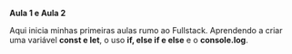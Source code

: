 **Aula 1 e Aula 2**

Aqui inicia minhas primeiras aulas rumo ao Fullstack.
Aprendendo a criar uma variável **const e let**, o uso **if, else if e else** e o **console.log**.
